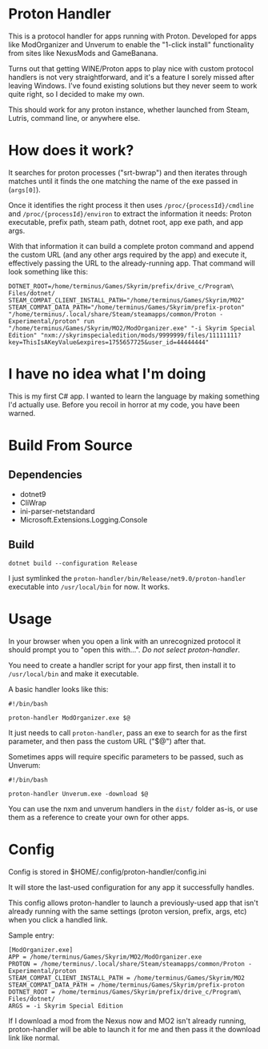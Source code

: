 # Proton Handler

This is a protocol handler for apps running with Proton. Developed for apps like ModOrganizer and Unverum to enable the "1-click install" functionality from sites like NexusMods and GameBanana.

Turns out that getting WINE/Proton apps to play nice with custom protocol handlers is not very straightforward, and it's a feature I sorely missed after leaving Windows. I've found existing solutions but they never seem to work quite right, so I decided to make my own.

This should work for any proton instance, whether launched from Steam, Lutris, command line, or anywhere else.

# How does it work?

It searches for proton processes ("srt-bwrap") and then iterates through matches until it finds the one matching the name of the exe passed in (`args[0]`).

Once it identifies the right process it then uses `/proc/{processId}/cmdline` and `/proc/{processId}/environ` to extract the information it needs: Proton executable, prefix path, steam path, dotnet root, app exe path, and app args.

With that information it can build a complete proton command and append the custom URL (and any other args required by the app) and execute it, effectively passing the URL to the already-running app. That command will look something like this:

    DOTNET_ROOT=/home/terminus/Games/Skyrim/prefix/drive_c/Program\ Files/dotnet/ STEAM_COMPAT_CLIENT_INSTALL_PATH="/home/terminus/Games/Skyrim/MO2" STEAM_COMPAT_DATA_PATH="/home/terminus/Games/Skyrim/prefix-proton" "/home/terminus/.local/share/Steam/steamapps/common/Proton - Experimental/proton" run "/home/terminus/Games/Skyrim/MO2/ModOrganizer.exe" "-i Skyrim Special Edition" "nxm://skyrimspecialedition/mods/9999999/files/11111111?key=ThisIsAKeyValue&expires=1755657725&user_id=44444444"


# I have no idea what I'm doing

This is my first C# app. I wanted to learn the language by making something I'd actually use. Before you recoil in horror at my code, you have been warned.

# Build From Source

## Dependencies

- dotnet9
- CliWrap
- ini-parser-netstandard
- Microsoft.Extensions.Logging.Console

## Build

    dotnet build --configuration Release

I just symlinked the `proton-handler/bin/Release/net9.0/proton-handler` executable into `/usr/local/bin` for now. It works.


# Usage

In your browser when you open a link with an unrecognized protocol it should prompt you to "open this with...". *Do not select proton-handler*.

You need to create a handler script for your app first, then install it to `/usr/local/bin` and make it executable.

A basic handler looks like this:

```
#!/bin/bash

proton-handler ModOrganizer.exe $@
```

It just needs to call `proton-handler`, pass an exe to search for as the first parameter, and then pass the custom URL ("$@") after that.

Sometimes apps will require specific parameters to be passed, such as Unverum:

```
#!/bin/bash

proton-handler Unverum.exe -download $@
```

You can use the nxm and unverum handlers in the `dist/` folder as-is, or use them as a reference to create your own for other apps.

# Config

Config is stored in $HOME/.config/proton-handler/config.ini

It will store the last-used configuration for any app it successfully handles.

This config allows proton-handler to launch a previously-used app that isn't already running with the same settings (proton version, prefix, args, etc) when you click a handled link.

Sample entry:

```
[ModOrganizer.exe]
APP = /home/terminus/Games/Skyrim/MO2/ModOrganizer.exe
PROTON = /home/terminus/.local/share/Steam/steamapps/common/Proton - Experimental/proton
STEAM_COMPAT_CLIENT_INSTALL_PATH = /home/terminus/Games/Skyrim/MO2
STEAM_COMPAT_DATA_PATH = /home/terminus/Games/Skyrim/prefix-proton
DOTNET_ROOT = /home/terminus/Games/Skyrim/prefix/drive_c/Program\ Files/dotnet/
ARGS = -i Skyrim Special Edition
```

If I download a mod from the Nexus now and MO2 isn't already running, proton-handler will be able to launch it for me and then pass it the download link like normal.

